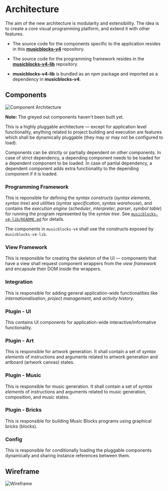 # Architecture

The aim of the new architecture is modularity and extensibility. The idea is to create a core visual
programming platform, and extend it with other features.

- The source code for the components specific to the application resides in this
[**musicblocks-v4**](https://github.com/sugarlabs/musicblocks-v4/) repository.

- The source code for the programming framework resides in the
[**musicblocks-v4-lib**](https://github.com/sugarlabs/musicblocks-v4-lib/) repository.

- **musicblocks-v4-lib** is bundled as an _npm_ package and imported as a dependency in
**musicblocks-v4**.

## Components

![Component Architecture](./images/architecture/components.png)

**Note:** The greyed out components haven't been built yet.

This is a highly pluggable architecture — except for application level functionality, anything related
to project building and execution are features which shall be dynamically pluggable (they may or may
not be configured to load).

Components can be strictly or partially dependent on other components. In case of strict dependency,
a depending component needs to be loaded for a dependent component to be loaded. In case of partial
dependency, a dependent component adds extra functionality to the depending component if it is loaded.

### Programming Framework

This is reponsible for defining the _syntax constructs_ (_syntax elements_, _syntax tree_) and
utilities (_syntax specification_, _syntax warehouse_), and contains the _execution engine_
(_scheduler_, _interpreter_, _parser_, _symbol table_) for running the program represented by the
_syntax tree_. See
[`musicblocks-v4-lib/README.md`](https://github.com/sugarlabs/musicblocks-v4-lib/blob/develop/README.md)
for details.

The components in `musicblocks-v4` shall use the constructs exposed by `musicblocks-v4-lib`.

### View Framework

This is responsible for creating the skeleton of the UI — components that have a view shall request
component wrappers from the _view framework_ and encapsule their DOM inside the wrappers.

### Integration

This is responsible for adding general application-wide functionalities like _internationalisation_,
_project management_, and _activity history_.

### Plugin - UI

This contains UI components for application-wide interactive/informative functionality.

### Plugin - Art

This is responsible for artwork generation. It shall contain a set of _syntax elements_ of
instructions and arguments related to artwork generation and artboard (artwork canvas) states.

### Plugin - Music

This is responsible for music generation. It shall contain a set of _syntax elements_ of
instructions and arguments related to music generation, composition, and music states.

### Plugin - Bricks

This is responsible for building Music Blocks programs using graphical bricks (blocks).

### Config

This is responsible for conditionally loading the pluggable components dynamically and sharing instance
references between them.

## Wireframe

![Wireframe](./images/wireframe.jpg)

